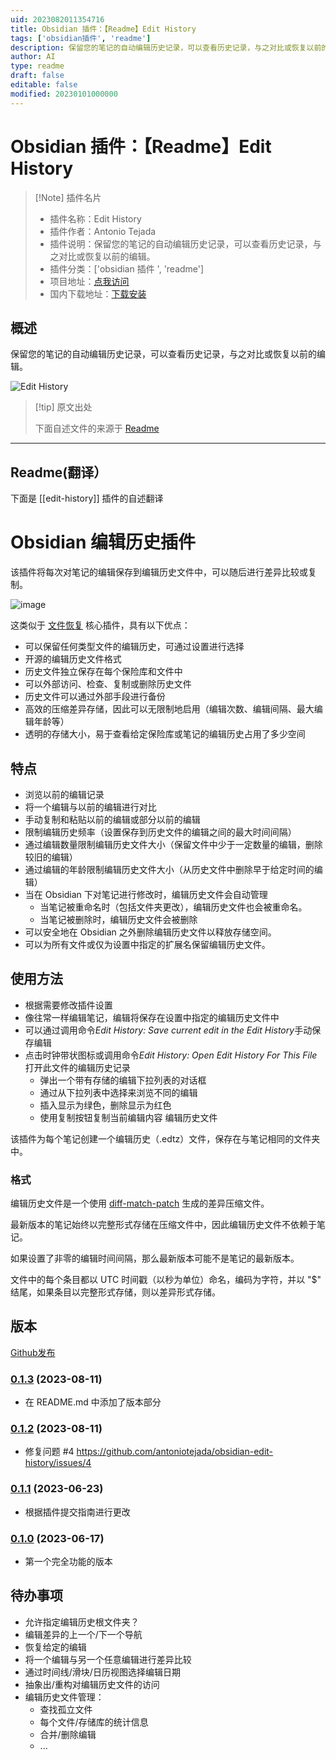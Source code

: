 ```yaml
---
uid: 2023082011354716
title: Obsidian 插件：【Readme】Edit History
tags: ['obsidian插件', 'readme']
description: 保留您的笔记的自动编辑历史记录，可以查看历史记录，与之对比或恢复以前的编辑。
author: AI
type: readme
draft: false
editable: false
modified: 20230101000000
---
```


# Obsidian 插件：【Readme】Edit History

> [!Note] 插件名片
> - 插件名称：Edit History
> - 插件作者：Antonio Tejada
> - 插件说明：保留您的笔记的自动编辑历史记录，可以查看历史记录，与之对比或恢复以前的编辑。
> - 插件分类：['obsidian 插件 ', 'readme']
> - 项目地址：[点我访问](https://github.com/antoniotejada/obsidian-edit-history)
> - 国内下载地址：[下载安装](https://pkmer.cn/products/plugin/pluginMarket/?edit-history)

## 概述

保留您的笔记的自动编辑历史记录，可以查看历史记录，与之对比或恢复以前的编辑。

![Edit History](https://cdn.pkmer.cn/covers/edit-history.png!pkmer)

> [!tip] 原文出处
>
>下面自述文件的来源于 [Readme](https://ghproxy.net/https://raw.githubusercontent.com/antoniotejada/obsidian-edit-history/master/README.md)

---

## Readme(翻译）

下面是 [[edit-history]] 插件的自述翻译

# Obsidian 编辑历史插件

该插件将每次对笔记的编辑保存到编辑历史文件中，可以随后进行差异比较或复制。

![image](https://github.com/antoniotejada/obsidian-edit-history/assets/6446344/fa9456d5-0de0-4160-bd06-6a38494f7c57)

这类似于 [文件恢复](https://help.obsidian.md/Plugins/File+recovery) 核心插件，具有以下优点：

- 可以保留任何类型文件的编辑历史，可通过设置进行选择
- 开源的编辑历史文件格式
- 历史文件独立保存在每个保险库和文件中
- 可以外部访问、检查、复制或删除历史文件
- 历史文件可以通过外部手段进行备份
- 高效的压缩差异存储，因此可以无限制地启用（编辑次数、编辑间隔、最大编辑年龄等）
- 透明的存储大小，易于查看给定保险库或笔记的编辑历史占用了多少空间

## 特点

- 浏览以前的编辑记录
- 将一个编辑与以前的编辑进行对比
- 手动复制和粘贴以前的编辑或部分以前的编辑
- 限制编辑历史频率（设置保存到历史文件的编辑之间的最大时间间隔）
- 通过编辑数量限制编辑历史文件大小（保留文件中少于一定数量的编辑，删除较旧的编辑）
- 通过编辑的年龄限制编辑历史文件大小（从历史文件中删除早于给定时间的编辑）
- 当在 Obsidian 下对笔记进行修改时，编辑历史文件会自动管理
  - 当笔记被重命名时（包括文件夹更改），编辑历史文件也会被重命名。
  - 当笔记被删除时，编辑历史文件会被删除
- 可以安全地在 Obsidian 之外删除编辑历史文件以释放存储空间。
- 可以为所有文件或仅为设置中指定的扩展名保留编辑历史文件。

## 使用方法

- 根据需要修改插件设置
- 像往常一样编辑笔记，编辑将保存在设置中指定的编辑历史文件中
- 可以通过调用命令*Edit History: Save current edit in the Edit History*手动保存编辑
- 点击时钟带状图标或调用命令*Edit History: Open Edit History For This File*打开此文件的编辑历史记录
  - 弹出一个带有存储的编辑下拉列表的对话框
  - 通过从下拉列表中选择来浏览不同的编辑
  - 插入显示为绿色，删除显示为红色
  - 使用复制按钮复制当前编辑内容
编辑历史文件

该插件为每个笔记创建一个编辑历史（.edtz）文件，保存在与笔记相同的文件夹中。

### 格式

编辑历史文件是一个使用 [diff-match-patch](https://github.com/google/diff-match-patch) 生成的差异压缩文件。

最新版本的笔记始终以完整形式存储在压缩文件中，因此编辑历史文件不依赖于笔记。

如果设置了非零的编辑时间间隔，那么最新版本可能不是笔记的最新版本。

文件中的每个条目都以 UTC 时间戳（以秒为单位）命名，编码为字符，并以 "$" 结尾，如果条目以完整形式存储，则以差异形式存储。

## 版本

[Github发布](https://github.com/antoniotejada/obsidian-edit-history/releases)

### [0.1.3](https://github.com/antoniotejada/obsidian-edit-history/releases/tag/0.1.3) (2023-08-11)

- 在 README.md 中添加了版本部分

### [0.1.2](https://github.com/antoniotejada/obsidian-edit-history/releases/tag/0.1.2) (2023-08-11)

- 修复问题 #4 <https://github.com/antoniotejada/obsidian-edit-history/issues/4>

### [0.1.1](https://github.com/antoniotejada/obsidian-edit-history/releases/tag/0.1.1) (2023-06-23)

- 根据插件提交指南进行更改

### [0.1.0](https://github.com/antoniotejada/obsidian-edit-history/releases/tag/0.1.2) (2023-06-17)

- 第一个完全功能的版本

## 待办事项

- 允许指定编辑历史根文件夹？
- 编辑差异的上一个/下一个导航
- 恢复给定的编辑
- 将一个编辑与另一个任意编辑进行差异比较
- 通过时间线/滑块/日历视图选择编辑日期
- 抽象出/重构对编辑历史文件的访问
- 编辑历史文件管理：
  - 查找孤立文件
  - 每个文件/存储库的统计信息
  - 合并/删除编辑
  - ...



